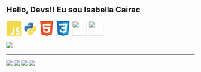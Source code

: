 ##  Hello, Devs!! Eu sou Isabella Cairac



<img loading="lazy" src="https://raw.githubusercontent.com/devicons/devicon/master/icons/javascript/javascript-plain.svg" width="40" height="40"/> <img loading="lazy" src="https://raw.githubusercontent.com/devicons/devicon/master/icons/python/python-original.svg" width="40" height="40"/> <img loading="lazy" src="https://raw.githubusercontent.com/devicons/devicon/master/icons/html5/html5-original.svg" width="40" height="40"/> <img loading="lazy" src="https://raw.githubusercontent.com/devicons/devicon/master/icons/css3/css3-original.svg" width="40" height="40"/>  <img src="https://cdn.jsdelivr.net/gh/devicons/devicon/icons/bootstrap/bootstrap-original.svg" width="40" height="40"/> <img src="https://cdn.jsdelivr.net/gh/devicons/devicon/icons/flask/flask-original.svg"  width="40" height="40" style="color:white;" />

<div>
          <img height="180cm" src="https://github-readme-stats.vercel.app/api?username=isacairac&show_icons=true&theme=dracula&include_all_comits=true&count_private=true"/>
</div>
          
          

<hr>

<div>
<a href="https://instagram.com/seu-usuário-instagram-aqui" target="_blank"><img loading="lazy" src="https://img.shields.io/badge/-Instagram-%23E4405F?style=for-the-badge&logo=instagram&logoColor=white" target="_blank"></a>
<a href = "mailto:contato@seu-usuário-aqui"><img loading="lazy" src="https://img.shields.io/badge/Gmail-D14836?style=for-the-badge&logo=gmail&logoColor=white" target="_blank"></a>
<a href="" target="_blank"><img src="https://img.shields.io/badge/Discord-7289DA?style=for-the-badge&logo=discord&logoColor=white" target="_blank"></a> 
<a href="https://www.linkedin.com/feed/" target="_blank"><img loading="lazy" src="https://img.shields.io/badge/-LinkedIn-%230077B5?style=for-the-badge&logo=linkedin&logoColor=white" target="_blank"></a>   
</div>




